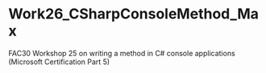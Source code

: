 # Work26_CSharpConsoleMethod_Max
FAC30 Workshop 25 on writing a method in C# console applications (Microsoft Certification Part 5)
